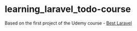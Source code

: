 # learning_laravel_todo-course

Based on the first project of the Udemy course - [Best Laravel](https://www.udemy.com/best-laravel/)